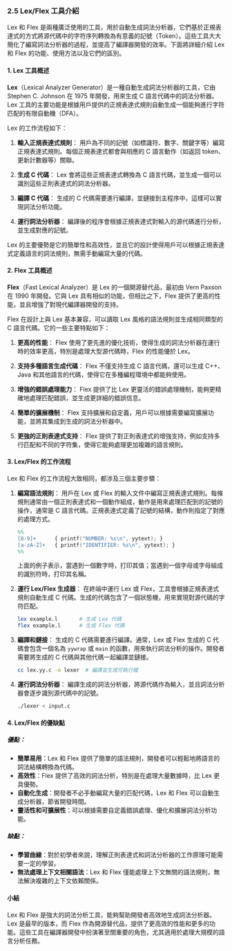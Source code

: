 ### 2.5 Lex/Flex 工具介紹

Lex 和 Flex 是兩種廣泛使用的工具，用於自動生成詞法分析器，它們基於正規表達式的方式將源代碼中的字符序列轉換為有意義的記號（Token）。這些工具大大簡化了編寫詞法分析器的過程，並提高了編譯器開發的效率。下面將詳細介紹 Lex 和 Flex 的功能、使用方法以及它們的區別。

#### 1. Lex 工具概述

**Lex**（Lexical Analyzer Generator）是一種自動生成詞法分析器的工具，它由 Stephen C. Johnson 在 1975 年開發，用來生成 C 語言代碼中的詞法分析器。Lex 工具的主要功能是根據用戶提供的正規表達式規則自動生成一個能夠進行字符匹配的有限自動機（DFA）。

Lex 的工作流程如下：

1. **輸入正規表達式規則**：
   用戶為不同的記號（如標識符、數字、關鍵字等）編寫正規表達式規則。每個正規表達式都會與相應的 C 語言動作（如返回 token、更新計數器等）關聯。

2. **生成 C 代碼**：
   Lex 會將這些正規表達式轉換為 C 語言代碼，並生成一個可以識別這些正則表達式的詞法分析器。

3. **編譯 C 代碼**：
   生成的 C 代碼需要進行編譯，並鏈接到主程序中，這樣可以實現詞法分析功能。

4. **運行詞法分析器**：
   編譯後的程序會根據正規表達式對輸入的源代碼進行分析，並生成對應的記號。

Lex 的主要優勢是它的簡單性和高效性，並且它的設計使得用戶可以根據正規表達式定義語言的詞法規則，無需手動編寫大量的代碼。

#### 2. Flex 工具概述

**Flex**（Fast Lexical Analyzer）是 Lex 的一個開源替代品，最初由 Vern Paxson 在 1990 年開發。它與 Lex 具有相似的功能，但相比之下，Flex 提供了更高的性能，並且增強了對現代編譯器開發的支持。

Flex 在設計上與 Lex 基本兼容，可以讀取 Lex 風格的語法規則並生成相同類型的 C 語言代碼。它的一些主要特點如下：

1. **更高的性能**：
   Flex 使用了更先進的優化技術，使得生成的詞法分析器在運行時的效率更高，特別是處理大型源代碼時，Flex 的性能優於 Lex。

2. **支持多種語言生成代碼**：
   Flex 不僅支持生成 C 語言代碼，還可以生成 C++、Java 和其他語言的代碼，使得它在多種編程環境中都能夠使用。

3. **增強的錯誤處理能力**：
   Flex 提供了比 Lex 更靈活的錯誤處理機制，能夠更精確地處理匹配錯誤，並生成更詳細的錯誤信息。

4. **簡單的擴展機制**：
   Flex 支持擴展和自定義，用戶可以根據需要編寫擴展功能，並將其集成到生成的詞法分析器中。

5. **更強的正則表達式支持**：
   Flex 提供了對正則表達式的增強支持，例如支持多行匹配和不同的字符集，使得它能夠處理更加複雜的語言規則。

#### 3. Lex/Flex 的工作流程

Lex 和 Flex 的工作流程大致相同，都涉及三個主要步驟：

1. **編寫語法規則**：
   用戶在 Lex 或 Flex 的輸入文件中編寫正規表達式規則。每條規則通常由一個正則表達式和一個動作組成，動作是用來處理匹配到的記號的操作，通常是 C 語言代碼。正規表達式定義了記號的結構，動作則指定了對應的處理方式。

   ```lex
   %%
   [0-9]+      { printf("NUMBER: %s\n", yytext); }
   [a-zA-Z]+   { printf("IDENTIFIER: %s\n", yytext); }
   %%
   ```

   上面的例子表示，當遇到一個數字時，打印其值；當遇到一個字母或字母組成的識別符時，打印其名稱。

2. **運行 Lex/Flex 生成器**：
   在終端中運行 Lex 或 Flex，工具會根據正規表達式規則自動生成 C 代碼。生成的代碼包含了一個狀態機，用來實現對源代碼的字符匹配。

   ```bash
   lex example.l       # 生成 Lex 代碼
   flex example.l      # 生成 Flex 代碼
   ```

3. **編譯和鏈接**：
   生成的 C 代碼需要進行編譯。通常，Lex 或 Flex 生成的 C 代碼會包含一個名為 `yywrap` 或 `main` 的函數，用來執行詞法分析的操作。開發者需要將生成的 C 代碼與其他代碼一起編譯並鏈接。

   ```bash
   cc lex.yy.c -o lexer  # 編譯並生成可執行檔
   ```

4. **運行詞法分析器**：
   編譯生成的詞法分析器，將源代碼作為輸入，並且詞法分析器會逐步識別源代碼中的記號。

   ```bash
   ./lexer < input.c
   ```

#### 4. Lex/Flex 的優缺點

##### 優點：

- **簡單易用**：Lex 和 Flex 提供了簡單的語法規則，開發者可以輕鬆地將語言的詞法結構轉換為代碼。
- **高效性**：Flex 提供了高效的詞法分析，特別是在處理大量數據時，比 Lex 更具優勢。
- **自動化生成**：開發者不必手動編寫大量的匹配代碼，Lex 和 Flex 可以自動生成分析器，節省開發時間。
- **靈活性和可擴展性**：可以根據需要自定義錯誤處理、優化和擴展詞法分析功能。

##### 缺點：

- **學習曲線**：對於初學者來說，理解正則表達式和詞法分析器的工作原理可能需要一定的學習。
- **無法處理上下文相關語法**：Lex 和 Flex 僅能處理上下文無關的語法規則，無法解決複雜的上下文依賴關係。

#### 小結

Lex 和 Flex 是強大的詞法分析工具，能夠幫助開發者高效地生成詞法分析器。Lex 是最早的版本，而 Flex 作為開源替代品，提供了更高效的性能和更多的功能。這些工具在編譯器開發中扮演著至關重要的角色，尤其適用於處理大規模的語言分析任務。